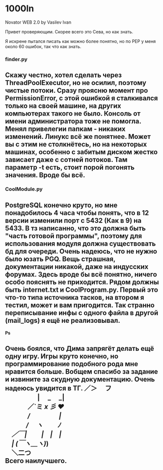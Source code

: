 # 1000ln
Novator WEB 2.0 by Vasilev Ivan

Привет проверяющим. Скорее всего это Сева, но как знать.

Я искрене пытался писать как можно более понятно, но по PEP у меня
около 60 ошибок, так что как знать.

### finder.py
Скажу честно, хотел сделать через ThreadPoolExecutor, но не осилил, поэтому
чистые потоки. Сразу проясню момент про PermissionError, с этой ошибкой я
сталкивался только на своей машине, на других компьютерах такого не было.
Консоль от имени администратора тоже не помогла. Менял привелегии папкам -
никаких изменений. Линукс всё же понятнее. 
Может вы с этим не столкнётесь, но на некоторых машинах, особенно с забитым
диском жестко зависает даже с сотней потоков. Там параметр -t есть, стоит
порой погонять значения. Вроде бы всё.
--------------------------------------------------------------------------

### CoolModule.py
PostgreSQL конечно круто, но мне понадобилось 4 часа чтобы понять, что в
12 версии изменили порт с 5432 (Как в 9) на 5433. В тз написанно, что это
должна быть "часть готовой программы", поэтому для использования модуля
должна существовать бд для очереди. Очень надеюсь, что не нужно было юзать
PGQ. Вещь страшная, документации никакой, даже на индусских форумах. Здесь
вроде бы всё понятно, ничего особо пояснять не приходится. Рядом должны
быть internet.txt и CoolProgram.py. Первый это что-то типа источника тасков,
на втором я тестил, может и вам пригодится. Так странно переписывание инфы
с одного файла в другой (mail_logs) я ещё не реализовывал.
---------------------------------------------------------------------------

#### Ps
Очень боялся, что Дима запрягёт делать ещё одну игру. Игры круто конечно,
но программирование подобного рода мне нравится больше. Вобщем спасибо за
задание и извините за скудную документацию. Очень надеюсь увидится в ТГ.
           ／＞　 フ <br>
 　　　　　| 　_　 _| <br>
　 　  　／`ミ _x 彡  :heart: <br>
　　 　 /　　　 　 | <br>
　　　 /　 ヽ　　 ﾉ <br>
　／￣|　　 |　|　| <br>
　| (￣ヽ＿_ヽ_)_) <br>
　＼二つ <br>
Всего наилучшего.
----------------------------------------------------------------------------
